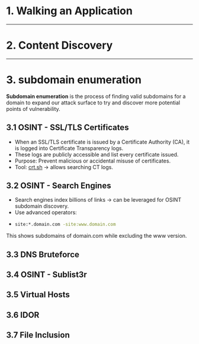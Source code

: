 # 1. Walking an Application #

---

# 2. Content Discovery #

---

# 3. subdomain enumeration #
**Subdomain enumeration** is the process of finding valid subdomains for a domain to expand our attack surface to try and discover more potential points of vulnerability.
## 3.1 OSINT - SSL/TLS Certificates ##
- When an SSL/TLS certificate is issued by a Certificate Authority (CA), it is logged into Certificate Transparency logs.
- These logs are publicly accessible and list every certificate issued.
- Purpose: Prevent malicious or accidental misuse of certificates.
- Tool: [crt.sh](https://crt.sh) → allows searching CT logs.
## 3.2 OSINT - Search Engines ##
- Search engines index billions of links → can be leveraged for OSINT subdomain discovery.
- Use advanced operators:
- ```bash
  site:*.domain.com -site:www.domain.com
This shows subdomains of domain.com while excluding the www version.
## 3.3 DNS Bruteforce ##
## 3.4 OSINT - Sublist3r ##
## 3.5 Virtual Hosts ##
## 3.6 IDOR ##
## 3.7 File Inclusion ##
